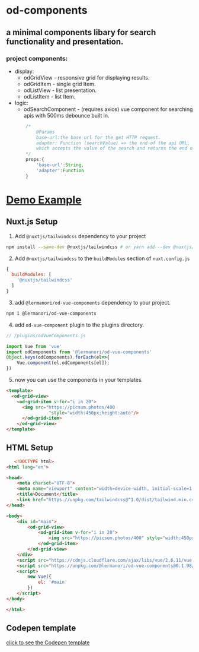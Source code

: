 # od-components
## a minimal components libary for search functionality and presentation.


### project components:
- display:
    - odGridView - responsive grid for displaying results.
    - odGridItem - single grid Item.
    - odListView - list presentation.
    - odListItem - list Item.
- logic:
    - odSearchComponent - (requires axios) vue component for searching apis with 500ms debounce built in.
    ```js
        /*
            @Params
            base-url:the base url for the get HTTP request.
            adapter: Function (searchValue) => the end of the api URL, function
            which accepts the value of the search and returns the end of the url. 
        */
        props:{
            'base-url':String,
            'adapter':Function
        }
    ```

# <a href="https://lermanori.github.io/od-components/#/">Demo Example </a>


## Nuxt.js Setup

1. Add `@nuxtjs/tailwindcss` dependency to your project
```bash
npm install --save-dev @nuxtjs/tailwindcss # or yarn add --dev @nuxtjs/tailwindcss
```

2. Add `@nuxtjs/tailwindcss` to the `buildModules` section of `nuxt.config.js`

```js
{
  buildModules: [
    '@nuxtjs/tailwindcss'
  ]
}
```
3. add `@lermanori/od-vue-components` dependency to your project.
```bash
npm i @lermanori/od-vue-components

```
4. add `od-vue-component` plugin to the plugins directory. 
```js
// /plugins/odVueComponents.js

import Vue from 'vue'
import odComponents from '@lermanori/od-vue-components'
Object.keys(odComponents).forEach(el=>{
    Vue.component(el,odComponents[el]);
})
```

5. now you can use the components in your templates.
```html
<template>
  <od-grid-view>
    <od-grid-item v-for="i in 20">
      <img src="https://picsum.photos/400
                "style="width:450px;height:auto"/>
      </od-grid-item>
    </od-grid-view>
</template>

```
## HTML Setup
```html
   <!DOCTYPE html>
<html lang="en">

<head>
    <meta charset="UTF-8">
    <meta name="viewport" content="width=device-width, initial-scale=1.0">
    <title>Document</title>
    <link href="https://unpkg.com/tailwindcss@^1.0/dist/tailwind.min.css" rel="stylesheet" />
</head>

<body>
    <div id="main">
        <od-grid-view>
            <od-grid-item v-for="i in 20">
                <img src="https://picsum.photos/400" style="width:450px;height:auto" />
            </od-grid-item>
        </od-grid-view>
    </div>
    <script src="https://cdnjs.cloudflare.com/ajax/libs/vue/2.6.11/vue.min.js"></script>
    <script src="https://unpkg.com/@lermanori/od-vue-components@0.1.98/dist/od-vue-component.umd.js"></script>
    <script>
        new Vue({
            el: '#main'
        })
    </script>
</body>

</html>
```
## Codepen template
<a href="https://codepen.io/ori-lerman/pen/bGVOGLd"> click to see the Codepen template</a>


